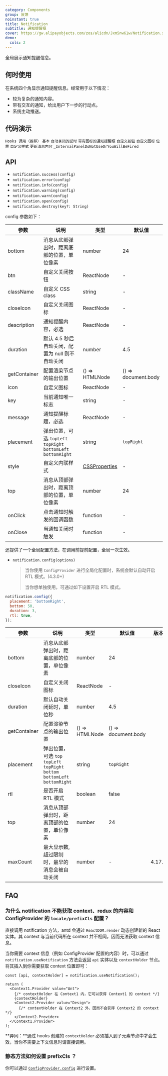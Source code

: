 ```yaml
---
category: Components
group: 反馈
noinstant: true
title: Notification
subtitle: 通知提醒框
cover: https://gw.alipayobjects.com/zos/alicdn/Jxm5nw61w/Notification.svg
demo:
  cols: 2
---
```


全局展示通知提醒信息。

## 何时使用

在系统四个角显示通知提醒信息。经常用于以下情况：

- 较为复杂的通知内容。
- 带有交互的通知，给出用户下一步的行动点。
- 系统主动推送。

## 代码演示

<code src="./demo/hooks.tsx">Hooks 调用（推荐）</code>
<code src="./demo/basic.tsx">基本</code>
<code src="./demo/duration.tsx">自动关闭的延时</code>
<code src="./demo/with-icon.tsx">带有图标的通知提醒框</code>
<code src="./demo/with-btn.tsx">自定义按钮</code>
<code src="./demo/custom-icon.tsx">自定义图标</code>
<code src="./demo/placement.tsx">位置</code>
<code src="./demo/custom-style.tsx">自定义样式</code>
<code src="./demo/update.tsx">更新消息内容</code>
<code src="./demo/render-panel.tsx">_InternalPanelDoNotUseOrYouWillBeFired</code>

## API

- `notification.success(config)`
- `notification.error(config)`
- `notification.info(config)`
- `notification.warning(config)`
- `notification.warn(config)`
- `notification.open(config)`
- `notification.destroy(key?: String)`

config 参数如下：

| 参数 | 说明 | 类型 | 默认值 |
| --- | --- | --- | --- |
| bottom | 消息从底部弹出时，距离底部的位置，单位像素 | number | 24 |
| btn | 自定义关闭按钮 | ReactNode | - |
| className | 自定义 CSS class | string | - |
| closeIcon | 自定义关闭图标 | ReactNode | - |
| description | 通知提醒内容，必选 | ReactNode | - |
| duration | 默认 4.5 秒后自动关闭，配置为 null 则不自动关闭 | number | 4.5 |
| getContainer | 配置渲染节点的输出位置 | () => HTMLNode | () => document.body |
| icon | 自定义图标 | ReactNode | - |
| key | 当前通知唯一标志 | string | - |
| message | 通知提醒标题，必选 | ReactNode | - |
| placement | 弹出位置，可选 `topLeft` `topRight` `bottomLeft` `bottomRight` | string | `topRight` |
| style | 自定义内联样式 | [CSSProperties](https://github.com/DefinitelyTyped/DefinitelyTyped/blob/e434515761b36830c3e58a970abf5186f005adac/types/react/index.d.ts#L794) | - |
| top | 消息从顶部弹出时，距离顶部的位置，单位像素 | number | 24 |
| onClick | 点击通知时触发的回调函数 | function | - |
| onClose | 当通知关闭时触发 | function | - |

还提供了一个全局配置方法，在调用前提前配置，全局一次生效。

- `notification.config(options)`

  > 当你使用 `ConfigProvider` 进行全局化配置时，系统会默认自动开启 RTL 模式。(4.3.0+)
  >
  > 当你想单独使用，可通过如下设置开启 RTL 模式。

```js
notification.config({
  placement: 'bottomRight',
  bottom: 50,
  duration: 3,
  rtl: true,
});
```

| 参数 | 说明 | 类型 | 默认值 | 版本 |
| --- | --- | --- | --- | --- |
| bottom | 消息从底部弹出时，距离底部的位置，单位像素 | number | 24 |  |
| closeIcon | 自定义关闭图标 | ReactNode | - |  |
| duration | 默认自动关闭延时，单位秒 | number | 4.5 |  |
| getContainer | 配置渲染节点的输出位置 | () => HTMLNode | () => document.body |  |
| placement | 弹出位置，可选 `top` `topLeft` `topRight` `bottom` `bottomLeft` `bottomRight` | string | `topRight` |  |
| rtl | 是否开启 RTL 模式 | boolean | false |  |
| top | 消息从顶部弹出时，距离顶部的位置，单位像素 | number | 24 |  |
| maxCount | 最大显示数, 超过限制时，最早的消息会被自动关闭 | number | - | 4.17.0 |

## FAQ

### 为什么 notification 不能获取 context、redux 的内容和 ConfigProvider 的 `locale/prefixCls` 配置？

直接调用 notification 方法，antd 会通过 `ReactDOM.render` 动态创建新的 React 实体。其 context 与当前代码所在 context 并不相同，因而无法获取 context 信息。

当你需要 context 信息（例如 ConfigProvider 配置的内容）时，可以通过 `notification.useNotification` 方法会返回 `api` 实体以及 `contextHolder` 节点。将其插入到你需要获取 context 位置即可：

```tsx
const [api, contextHolder] = notification.useNotification();

return (
  <Context1.Provider value="Ant">
    {/* contextHolder 在 Context1 内，它可以获得 Context1 的 context */}
    {contextHolder}
    <Context2.Provider value="Design">
      {/* contextHolder 在 Context2 外，因而不会获得 Context2 的 context */}
    </Context2.Provider>
  </Context1.Provider>
);
```

**异同：**通过 hooks 创建的 `contextHolder` 必须插入到子元素节点中才会生效，当你不需要上下文信息时请直接调用。

### 静态方法如何设置 prefixCls ？

你可以通过 [`ConfigProvider.config`](</components/config-provider/#ConfigProvider.config()-4.13.0+>) 进行设置。
